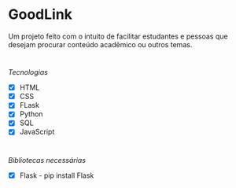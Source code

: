 # GoodLink
Um projeto feito com o intuito de facilitar estudantes e pessoas que desejam procurar conteúdo acadêmico ou outros temas.

#
*Tecnologias* 
  - [x] HTML
  - [x] CSS
  - [x] FLask
  - [x] Python
  - [x] SQL
  - [X] JavaScript

# 
*Bibliotecas necessárias* 
  - [X] Flask - pip install Flask
